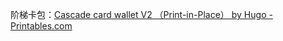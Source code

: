 


阶梯卡包：[Cascade card wallet V2 （Print-in-Place） by Hugo - Printables.com](https://www.printables.com/model/798465-cascade-card-wallet-v2-print-in-place)












